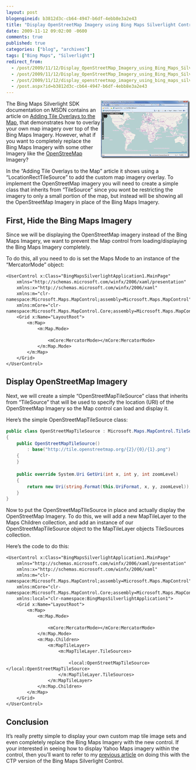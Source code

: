```yaml
---
layout: post
blogengineid: b3812d3c-cb64-4947-b6df-4ebb8e3a2e43
title: "Display OpenStreetMap Imagery using Bing Maps Silverlight Control v1"
date: 2009-11-12 09:02:00 -0600
comments: true
published: true
categories: ["blog", "archives"]
tags: ["Bing Maps", "Silverlight"]
redirect_from: 
  - /post/2009/11/12/Display_OpenStreetMap_Imagery_using_Bing_Maps_Silverlight_Control_Version_1_RTW.aspx
  - /post/2009/11/12/Display_OpenStreetMap_Imagery_using_Bing_Maps_Silverlight_Control_Version_1_RTW
  - /post/2009/11/12/display_openstreetmap_imagery_using_bing_maps_silverlight_control_version_1_rtw
  - /post.aspx?id=b3812d3c-cb64-4947-b6df-4ebb8e3a2e43
---
```

<!-- more -->

<a href="/files/BingMapsSilverlight_OpenStreetMap.png"><img style="border-bottom: 0px; border-left: 0px; display: inline; margin-left: 0px; border-top: 0px; margin-right: 0px; border-right: 0px" title="BingMapsSilverlight_OpenStreetMap" src="/files/BingMapsSilverlight_OpenStreetMap_thumb.png" border="0" alt="BingMapsSilverlight_OpenStreetMap" width="244" height="158" align="right" /></a> The Bing Maps Silverlight SDK documentation on MSDN contains an article on <a href="http://msdn.microsoft.com/en-us/library/ee681902.aspx" target="_blank">Adding Tile Overlays to the Map</a>, that demonstrates how to overlay your own map imagery over top of the Bing Maps Imagery. However, what if you want to completely replace the Bing Maps Imagery with some other Imagery like the <a href="http://openstreetmap.org" target="_blank">OpenStreeMap</a> Imagery?

In the &ldquo;Adding Tile Overlays to the Map&rdquo; article it shows using a &ldquo;LocationRectTileSource&rdquo; to add the custom map imagery overlay. To implement the OpenStreetMap imagery you will need to create a simple class that inherits from &ldquo;TileSource&rdquo; since you wont be restricting the imagery to only a small portion of the map, but instead will be showing all the OpenStreetMap Imagery in place of the Bing Maps Imagery.

## First, Hide the Bing Maps Imagery

Since we will be displaying the OpenStreetMap imagery instead of the Bing Maps Imagery, we want to prevent the Map control from loading/displaying the Bing Maps Imagery completely.

To do this, all you need to do is set the Maps Mode to an instance of the &ldquo;MercatorMode&rdquo; object:

```xaml
<UserControl x:Class="BingMapsSilverlightApplication1.MainPage"
    xmlns="http://schemas.microsoft.com/winfx/2006/xaml/presentation" 
    xmlns:x="http://schemas.microsoft.com/winfx/2006/xaml"
    xmlns:m="clr-namespace:Microsoft.Maps.MapControl;assembly=Microsoft.Maps.MapControl"
    xmlns:mCore="clr-namespace:Microsoft.Maps.MapControl.Core;assembly=Microsoft.Maps.MapControl">
    <Grid x:Name="LayoutRoot">
        <m:Map>
            <m:Map.Mode>
                
                <mCore:MercatorMode></mCore:MercatorMode>
            </m:Map.Mode>
        </m:Map>
    </Grid>
</UserControl>
```
 
## Display OpenStreetMap Imagery

Next, we will create a simple &ldquo;OpenStreetMapTileSource&rdquo; class that inherits from &ldquo;TileSource&rdquo; that will be used to specify the location (URI) of the OpenStreetMap Imagery so the Map control can load and display it.

Here&rsquo;s the simple OpenStreetMapTileSource class:

```csharp
public class OpenStreetMapTileSource : Microsoft.Maps.MapControl.TileSource
{
    public OpenStreetMapTileSource()
        : base("http://tile.openstreetmap.org/{2}/{0}/{1}.png")
    {
    }

    public override System.Uri GetUri(int x, int y, int zoomLevel)
    {
        return new Uri(string.Format(this.UriFormat, x, y, zoomLevel));
    }
}
```

Now to put the OpenStreetMapTIleSource in place and actually display the OpenStreetMap Imagery. To do this, we will add a new MapTileLayer to the Maps Children collection, and add an instance of our OpenStreetMapTileSource object to the MapTileLayer objects TileSources collection.

Here&rsquo;s the code to do this:

```xaml
<UserControl x:Class="BingMapsSilverlightApplication1.MainPage"
    xmlns="http://schemas.microsoft.com/winfx/2006/xaml/presentation" 
    xmlns:x="http://schemas.microsoft.com/winfx/2006/xaml"
    xmlns:m="clr-namespace:Microsoft.Maps.MapControl;assembly=Microsoft.Maps.MapControl"
    xmlns:mCore="clr-namespace:Microsoft.Maps.MapControl.Core;assembly=Microsoft.Maps.MapControl"
    xmlns:local="clr-namespace:BingMapsSilverlightApplication1">
    <Grid x:Name="LayoutRoot">
        <m:Map>
            <m:Map.Mode>
                
                <mCore:MercatorMode></mCore:MercatorMode>
            </m:Map.Mode>
            <m:Map.Children>
                <m:MapTileLayer>
                    <m:MapTileLayer.TileSources>
                        
                        <local:OpenStreetMapTileSource></local:OpenStreetMapTileSource>
                    </m:MapTileLayer.TileSources>
                </m:MapTileLayer>
            </m:Map.Children>
        </m:Map>
    </Grid>
</UserControl>
```
 
## Conclusion

It&rsquo;s really pretty simple to display your own custom map tile image sets and even completely replace the Bing Maps Imagery with the new control. If your interested in seeing how to display Yahoo Maps imagery within the control, then you&rsquo;ll want to refer to my <a href="/post/2009/11/12/getting_started_bing_maps_silverlight_control_version_1_rtw" target="_blank">previous article</a> on doing this with the CTP version of the Bing Maps Silverlight Control.
